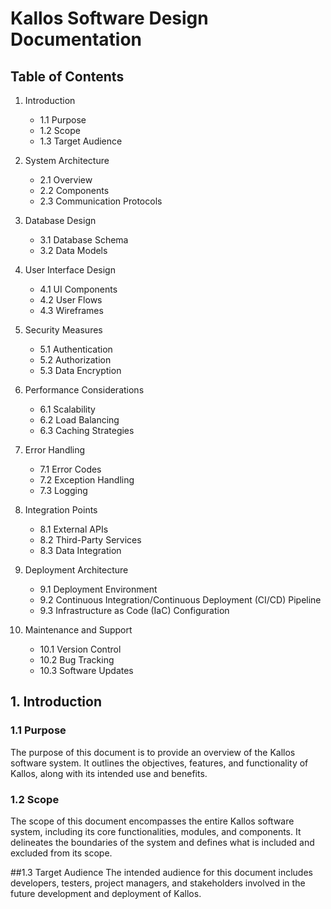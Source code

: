 # Kallos Software Design Documentation

## Table of Contents

1. Introduction
    - 1.1 Purpose
    - 1.2 Scope
    - 1.3 Target Audience

2. System Architecture
    - 2.1 Overview
    - 2.2 Components
    - 2.3 Communication Protocols

3. Database Design
    - 3.1 Database Schema
    - 3.2 Data Models

4. User Interface Design
    - 4.1 UI Components
    - 4.2 User Flows
    - 4.3 Wireframes

5. Security Measures
    - 5.1 Authentication
    - 5.2 Authorization
    - 5.3 Data Encryption

6. Performance Considerations
    - 6.1 Scalability
    - 6.2 Load Balancing
    - 6.3 Caching Strategies

7. Error Handling
    - 7.1 Error Codes
    - 7.2 Exception Handling
    - 7.3 Logging

8. Integration Points
    - 8.1 External APIs
    - 8.2 Third-Party Services
    - 8.3 Data Integration

9. Deployment Architecture
    - 9.1 Deployment Environment
    - 9.2 Continuous Integration/Continuous Deployment (CI/CD) Pipeline
    - 9.3 Infrastructure as Code (IaC) Configuration

10. Maintenance and Support
    - 10.1 Version Control
    - 10.2 Bug Tracking
    - 10.3 Software Updates


## 1. Introduction

### 1.1 Purpose
The purpose of this document is to provide an overview of the Kallos software system. It outlines the objectives, features, and functionality of Kallos, along with its intended use and benefits.

### 1.2 Scope
The scope of this document encompasses the entire Kallos software system, including its core functionalities, modules, and components. It delineates the boundaries of the system and defines what is included and excluded from its scope.

##1.3 Target Audience
The intended audience for this document includes developers, testers, project managers, and stakeholders involved in the future development and deployment of Kallos.

